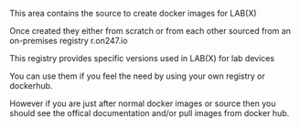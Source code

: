 This area contains the source to create docker images for LAB(X)

Once created they either from scratch or from each other sourced from an on-premises registry r.on247.io

This registry provides specific versions used in LAB(X) for lab devices

You can use them if you feel the need by using your own registry or dockerhub.

However if you are just after normal docker images or source then you should see the offical documentation and/or pull images from docker hub.

